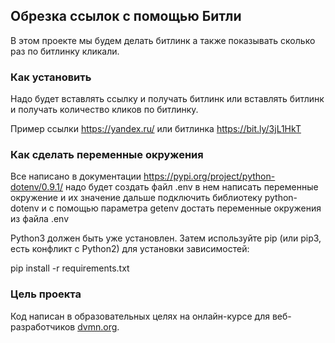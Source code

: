 ## Обрезка ссылок с помощью Битли

В этом проекте мы будем делать битлинк а также показывать сколько раз по битлинку кликали.

### Как установить

Надо будет вставлять ссылку и получать битлинк или вставлять битлинк и получать количество кликов по битлинку.

Пример ссылки https://yandex.ru/ или битлинка https://bit.ly/3jL1HkT

### Как сделать переменные окружения

Все написано в документации https://pypi.org/project/python-dotenv/0.9.1/ надо будет создать файл .env в нем написать переменные окружение и их значение дальше подключить библиотеку python-dotenv и с помощью параметра getenv достать переменные окружения из файла .env

Python3 должен быть уже установлен. Затем используйте pip (или pip3, есть конфликт с Python2) для установки зависимостей:

pip install -r requirements.txt

### Цель проекта

Код написан в образовательных целях на онлайн-курсе для веб-разработчиков [dvmn.org](https://dvmn.org/).
